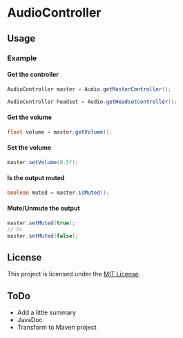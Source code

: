 # AudioController

## Usage

### Example
#### Get the controller
```java
AudioController master = Audio.getMasterController();
```
```java
AudioController headset = Audio.getHeadsetController();
```

#### Get the volume
```java
float volume = master.getVolume();
```

#### Set the volume
```java
master.setVolume(0.5f);
```

#### Is the output muted
```java
boolean muted = master.isMuted();
```

#### Mute/Unmute the output
```java
master.setMuted(true);
// Or
master.setMuted(false);
```

## License
This project is licensed under the [MIT License](http://en.wikipedia.org/wiki/MIT_License).

## ToDo
 * Add a little summary
 * JavaDoc
 * Transform to Maven project
